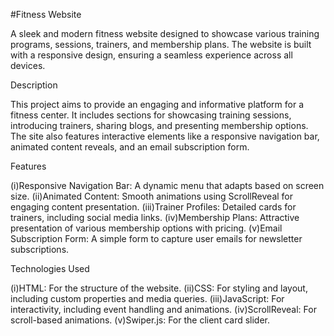 #Fitness Website

  A sleek and modern fitness website designed to showcase various training programs, sessions, trainers, and membership plans. 
The website is built with a responsive design, ensuring a seamless experience across all devices.

Description

  This project aims to provide an engaging and informative platform for a fitness center. It includes sections for showcasing training sessions, 
introducing trainers, sharing blogs, and presenting membership options. The site also features interactive elements like a responsive
navigation bar, animated content reveals, and an email subscription form.

Features

  (i)Responsive Navigation Bar: A dynamic menu that adapts based on screen size.
  (ii)Animated Content: Smooth animations using ScrollReveal for engaging content presentation.
  (iii)Trainer Profiles: Detailed cards for trainers, including social media links.
  (iv)Membership Plans: Attractive presentation of various membership options with pricing.
  (v)Email Subscription Form: A simple form to capture user emails for newsletter subscriptions.

Technologies Used

  (i)HTML: For the structure of the website.
  (ii)CSS: For styling and layout, including custom properties and media queries.
  (iii)JavaScript: For interactivity, including event handling and animations.
  (iv)ScrollReveal: For scroll-based animations.
  (v)Swiper.js: For the client card slider.
